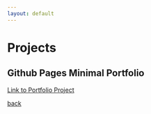 ```yaml
---
layout: default
---
```



# Projects

## Github Pages Minimal Portfolio

[Link to Portfolio Project](./projects/portfolio_project.html)


[back](./)



